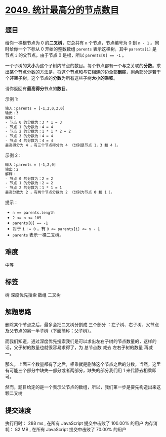 # [2049. 统计最高分的节点数目](https://leetcode-cn.com/problems/count-nodes-with-the-highest-score/)

## 题目

给你一棵根节点为 0 的**二叉树**，它总共有 `n` 个节点，节点编号为 0 到 `n - 1` 。同时给你一个下标从 0 开始的整数数组 `parents` 表示这棵树，其中 `parents[i]` 是节点 `i` 的父节点。由于节点 0 是根，所以 `parents[0] == -1` 。

一个子树的**大小**为这个子树内节点的数目。每个节点都有一个与之关联的**分数**。求出某个节点分数的方法是，将这个节点和与它相连的边全部**删除**，剩余部分是若干个**非空**子树，这个节点的**分数**为所有这些子树**大小的乘积**。

请你返回有**最高得分**节点的**数目**。

示例 1:

```txt
输入：parents = [-1,2,0,2,0]
输出：3
解释：
- 节点 0 的分数为：3 * 1 = 3
- 节点 1 的分数为：4 = 4
- 节点 2 的分数为：1 * 1 * 2 = 2
- 节点 3 的分数为：4 = 4
- 节点 4 的分数为：4 = 4
最高得分为 4 ，有三个节点得分为 4 （分别是节点 1，3 和 4 ）。
```

示例 2：

```txt
输入：parents = [-1,2,0]
输出：2
解释：
- 节点 0 的分数为：2 = 2
- 节点 1 的分数为：2 = 2
- 节点 2 的分数为：1 * 1 = 1
最高分数为 2 ，有两个节点分数为 2 （分别为节点 0 和 1 ）。
```

提示：

- `n == parents.length`
- `2 <= n <= 105`
- `parents[0] == -1`
- 对于 `i != 0` ，有 `0 <= parents[i] <= n - 1`
- `parents` 表示一棵二叉树。

## 难度

中等

## 标签

树 深度优先搜索 数组 二叉树

## 解题思路

删除某个节点之后，最多会把二叉树分割成 三个部分 ：左子树、右子树、父节点及父节点的另一半子树（下面简称：父子树）。

而我们知道，通过深度优先搜索我们是可以求出左右子树的节点数量的，这样的话，父子树的数量也就很容易求得了，为 总节点数 减去 左右子树的数量 再减 一。

那么，上面三个数量都有了之后，相乘就是删除这个节点之后的分数，当然，这里有可能三个部分中缺失一部分或者两部分，缺失的部分我们用 1 来代替去相乘即可。

然而，题目给定的是一个表示父节点的数组，所以，我们第一步是要先构造出来这颗二叉树

## 提交速度

执行用时：
288 ms
, 在所有 JavaScript 提交中击败了
100.00%
的用户
内存消耗：
82 MB
, 在所有 JavaScript 提交中击败了
70.00%
的用户
